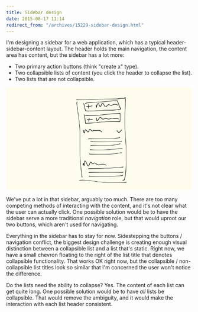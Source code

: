 ```yaml
---
title: Sidebar design
date: 2015-08-17 11:14
redirect_from: "/archives/15229-sidebar-design.html"
---
```



I'm designing a sidebar for a web application, which has a typical header-sidebar-content layout. The header holds the main navigation, the content area has content, but the sidebar has a lot more: 

- Two primary action buttons (think "create x" type). 
- Two collapsible lists of content (you click the header to collapse the list). 
- Two lists that are not collapsible.

_![sidebar sketch](/assets/images/sidebar-sketch-1.png)_

We've put a lot in that sidebar, arguably too much. There are too many competing methods of interacting with the content, and it's not clear what the user can actually click. One possible solution would be to have the sidebar serve a more traditional _navigation_ role, but that would uproot our two buttons, which aren't used for navigating. 

Everything in the sidebar has to stay for now. Sidestepping the buttons / navigation conflict, the biggest design challenge is creating enough visual distinction between a collapsible list and a list that's static. Right now, we have a small chevron floating to the right of the list title that denotes collapsible functionality. That works OK right now, but the collapsible / non-collapsible list titles look so similar that I'm concerned the user won't notice the difference. 

Do the lists need the ability to collapse? Yes. The content of each list can get quite long. One possible solution would be to have _all_ lists be collapsible. That would remove the ambiguity, and it would make the interaction with each list header consistent. 
